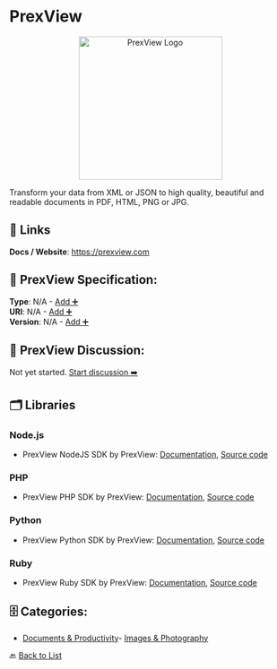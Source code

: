 # PrexView
<p align="center">
    <img width="256" src="https://raw.githubusercontent.com/apis-list/apis-list/main/apis/prexview/logo_256x256.png" alt="PrexView Logo"/>
</p>
Transform your data from XML or JSON to high quality, beautiful and readable documents in PDF, HTML, PNG or JPG.

##  🔗 Links
**Docs / Website**: https://prexview.com

## 🧬 PrexView Specification:
**Type**: N/A - [Add ➕](https://github.com/apis-list/apis-list/edit/main/apis/prexview/prexview.yaml)  
**URI**: N/A - [Add ➕](https://github.com/apis-list/apis-list/edit/main/apis/prexview/prexview.yaml)  
**Version**: N/A - [Add ➕](https://github.com/apis-list/apis-list/edit/main/apis/prexview/prexview.yaml)

## 💬 PrexView Discussion:
Not yet started. [Start discussion ➡️](https://github.com/apis-list/apis-list/discussions/new)

## 🗂️ Libraries
### Node.js
- PrexView NodeJS SDK by PrexView: [Documentation](https://github.com/prexview/prexview-js/blob/master/Readme.md), [Source code](https://github.com/prexview/prexview-js)
### PHP
- PrexView PHP SDK by PrexView: [Documentation](https://github.com/prexview/prexview-php/blob/master/README.md), [Source code](https://github.com/prexview/prexview-php)
### Python
- PrexView Python SDK by PrexView: [Documentation](https://github.com/prexview/prexview-python/blob/master/README.md), [Source code](https://github.com/prexview/prexview-python)
### Ruby
- PrexView Ruby SDK by PrexView: [Documentation](http://www.rubydoc.info/gems/PrexView/1.0.0), [Source code](https://github.com/prexview/prexview-ruby)


## 🗄️ Categories:
- [Documents & Productivity](https://github.com/apis-list/apis-list#documents--productivity-)- [Images & Photography](https://github.com/apis-list/apis-list#images--photography-)

🔙  [Back to List](https://github.com/apis-list/apis-list)
